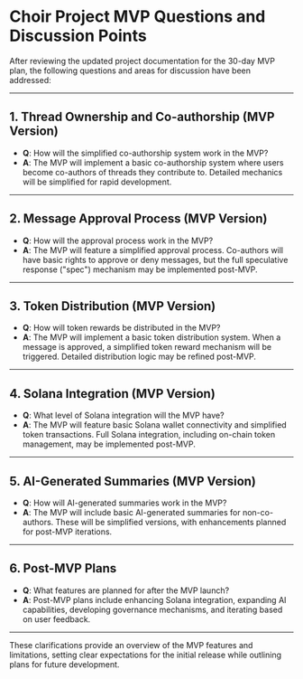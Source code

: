 # Choir Project MVP Questions and Discussion Points

After reviewing the updated project documentation for the 30-day MVP plan, the following questions and areas for discussion have been addressed:

---

## 1. Thread Ownership and Co-authorship (MVP Version)
- **Q**: How will the simplified co-authorship system work in the MVP?
- **A**: The MVP will implement a basic co-authorship system where users become co-authors of threads they contribute to. Detailed mechanics will be simplified for rapid development.

---

## 2. Message Approval Process (MVP Version)
- **Q**: How will the approval process work in the MVP?
- **A**: The MVP will feature a simplified approval process. Co-authors will have basic rights to approve or deny messages, but the full speculative response ("spec") mechanism may be implemented post-MVP.

---

## 3. Token Distribution (MVP Version)
- **Q**: How will token rewards be distributed in the MVP?
- **A**: The MVP will implement a basic token distribution system. When a message is approved, a simplified token reward mechanism will be triggered. Detailed distribution logic may be refined post-MVP.

---

## 4. Solana Integration (MVP Version)
- **Q**: What level of Solana integration will the MVP have?
- **A**: The MVP will feature basic Solana wallet connectivity and simplified token transactions. Full Solana integration, including on-chain token management, may be implemented post-MVP.

---

## 5. AI-Generated Summaries (MVP Version)
- **Q**: How will AI-generated summaries work in the MVP?
- **A**: The MVP will include basic AI-generated summaries for non-co-authors. These will be simplified versions, with enhancements planned for post-MVP iterations.

---

## 6. Post-MVP Plans
- **Q**: What features are planned for after the MVP launch?
- **A**: Post-MVP plans include enhancing Solana integration, expanding AI capabilities, developing governance mechanisms, and iterating based on user feedback.

---

These clarifications provide an overview of the MVP features and limitations, setting clear expectations for the initial release while outlining plans for future development.
